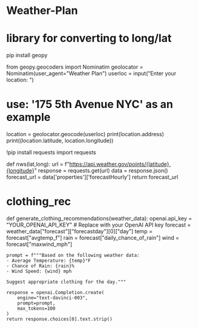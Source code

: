# Weather-Plan

# library for converting to long/lat
pip install geopy

from geopy.geocoders import Nominatim
geolocator = Nominatim(user_agent="Weather Plan")
userloc = input("Enter your location: ") 
# use: '175 5th Avenue NYC' as an example

location = geolocator.geocode(userloc)
print(location.address)
print((location.latitude, location.longitude))

!pip install requests
import requests

def nws(lat,long):
  url = f"https://api.weather.gov/points/{latitude},{longitude}"
  response = requests.get(url)
  data = response.json()
  forecast_url = data['properties']['forecastHourly']
  return forecast_url

# clothing_rec
def generate_clothing_recommendations(weather_data):
    openai.api_key = "YOUR_OPENAI_API_KEY"  # Replace with your OpenAI API key
    forecast = weather_data["forecast"]["forecastday"][0]["day"]
    temp = forecast["avgtemp_f"]
    rain = forecast["daily_chance_of_rain"]
    wind = forecast["maxwind_mph"]

    prompt = f"""Based on the following weather data:
    - Average Temperature: {temp}°F
    - Chance of Rain: {rain}%
    - Wind Speed: {wind} mph

    Suggest appropriate clothing for the day."""
    
    response = openai.Completion.create(
        engine="text-davinci-003",
        prompt=prompt,
        max_tokens=100
    )
    return response.choices[0].text.strip()
